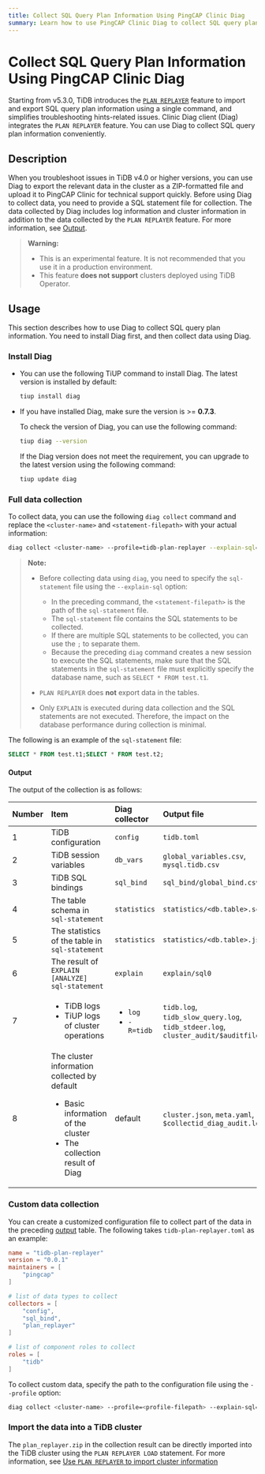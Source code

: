 ```yaml
---
title: Collect SQL Query Plan Information Using PingCAP Clinic Diag
summary: Learn how to use PingCAP Clinic Diag to collect SQL query plan information on clusters deployed using TiUP.
---
```


# Collect SQL Query Plan Information Using PingCAP Clinic Diag

Starting from v5.3.0, TiDB introduces the [`PLAN REPLAYER`](/sql-plan-replayer.md) feature to import and export SQL query plan information using a single command, and simplifies troubleshooting hints-related issues. Clinic Diag client (Diag) integrates the `PLAN REPLAYER` feature. You can use Diag to collect SQL query plan information conveniently.

## Description

When you troubleshoot issues in TiDB v4.0 or higher versions, you can use Diag to export the relevant data in the cluster as a ZIP-formatted file and upload it to PingCAP Clinic for technical support quickly. Before using Diag to collect data, you need to provide a SQL statement file for collection. The data collected by Diag includes log information and cluster information in addition to the data collected by the `PLAN REPLAYER` feature. For more information, see [Output](#output).

> **Warning:**
>
> - This is an experimental feature. It is not recommended that you use it in a production environment.
> - This feature **does not support** clusters deployed using TiDB Operator.

## Usage

This section describes how to use Diag to collect SQL query plan information. You need to install Diag first, and then collect data using Diag.

### Install Diag

- You can use the following TiUP command to install Diag. The latest version is installed by default:

    ```bash
    tiup install diag
    ```

- If you have installed Diag, make sure the version is >= **0.7.3**.

    To check the version of Diag, you can use the following command:

    ```bash
    tiup diag --version
    ```

    If the Diag version does not meet the requirement, you can upgrade to the latest version using the following command:

    ```bash
    tiup update diag
    ```

### Full data collection

To collect data, you can use the following `diag collect` command and replace the `<cluster-name>` and `<statement-filepath>` with your actual information:

```bash
diag collect <cluster-name> --profile=tidb-plan-replayer --explain-sql=<statement-filepath>
```

> **Note:**
>
> - Before collecting data using `diag`, you need to specify the `sql-statement` file using the `--explain-sql` option:
>
>     - In the preceding command, the `<statement-filepath>` is the path of the `sql-statement` file.
>     - The `sql-statement` file contains the SQL statements to be collected.
>     - If there are multiple SQL statements to be collected, you can use the `;` to separate them.
>     - Because the preceding `diag` command creates a new session to execute the SQL statements, make sure that the SQL statements in the `sql-statement` file must explicitly specify the database name, such as `SELECT * FROM test.t1`.
>
> - `PLAN REPLAYER` does **not** export data in the tables.
> - Only `EXPLAIN` is executed during data collection and the SQL statements are not executed. Therefore, the impact on the database performance during collection is minimal.

The following is an example of the `sql-statement` file:

```sql
SELECT * FROM test.t1;SELECT * FROM test.t2;
```

#### Output

The output of the collection is as follows:

| Number | Item | Diag collector | Output file |
| :--- | :--- | :--- | :--- |
| 1 | TiDB configuration | `config` | `tidb.toml` |
| 2 | TiDB session variables | `db_vars` | `global_variables.csv`, `mysql.tidb.csv` |
| 3 | TiDB SQL bindings | `sql_bind` | `sql_bind/global_bind.csv` |
| 4 | The table schema in `sql-statement` | `statistics` | `statistics/<db.table>.schema` |
| 5 | The statistics of the table in `sql-statement` | `statistics` | `statistics/<db.table>.json` |
| 6 | The result of `EXPLAIN [ANALYZE] sql-statement` | `explain` | `explain/sql0` |
| 7 | <ul><li>TiDB logs</li><li> TiUP logs of cluster operations</li></ul> | <ul><li>`log`</li><li>`-R=tidb`</li></ul> | `tidb.log`, `tidb_slow_query.log`, `tidb_stdeer.log`, `cluster_audit/$auditfilename` |
| 8 | The cluster information collected by default<ul><li>Basic information of the cluster</li><li>The collection result of Diag</li></ul> | default | `cluster.json`, `meta.yaml`, `$collectid_diag_audit.log` |

### Custom data collection

You can create a customized configuration file to collect part of the data in the preceding [output](#output) table. The following takes `tidb-plan-replayer.toml` as an example:

```toml
name = "tidb-plan-replayer"
version = "0.0.1"
maintainers = [
    "pingcap"
]

# list of data types to collect
collectors = [
    "config",
    "sql_bind",
    "plan_replayer"
]

# list of component roles to collect
roles = [
    "tidb"
]
```

To collect custom data, specify the path to the configuration file using the `--profile` option:

```bash
diag collect <cluster-name> --profile=<profile-filepath> --explain-sql=<statement-filepath>
```

### Import the data into a TiDB cluster

The `plan_replayer.zip` in the collection result can be directly imported into the TiDB cluster using the `PLAN REPLAYER LOAD` statement. For more information, see [Use `PLAN REPLAYER` to import cluster information](/sql-plan-replayer.md#use-plan-replayer-to-import-cluster-information)
